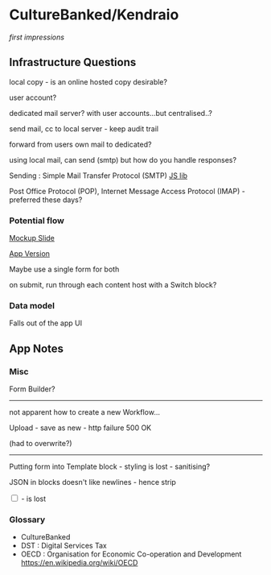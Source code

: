 # CultureBanked/Kendraio

_first impressions_

## Infrastructure Questions

local copy - is an online hosted copy desirable?

user account?

dedicated mail server? with user accounts...but centralised..?

send mail, cc to local server - keep audit trail

forward from users own mail to dedicated?

using local mail, can send (smtp) but how do you handle responses?

Sending : Simple Mail Transfer Protocol (SMTP) [JS lib](https://www.smtpjs.com/)

Post Office Protocol (POP), Internet Message Access Protocol (IMAP) - preferred these days?

### Potential flow

[Mockup Slide](https://docs.google.com/presentation/d/1Kfd87Zx0MFwDFSoW8Z209TBrgyM5WJWjHQfYXwcTOMU/edit#slide=id.g195879d82f4_0_1)

[App Version](https://app.kendra.io/culturebanked/culturebanked)

Maybe use a single form for both

on submit, run through each content host with a Switch block?

### Data model

Falls out of the app UI

## App Notes

### Misc

Form Builder?

---

not apparent how to create a new Workflow...

Upload - save as new - http failure 500 OK

(had to overwrite?)

---

Putting form into Template block - styling is lost - sanitising?

JSON in blocks doesn't like newlines - hence strip

<input type='checkbox' value='Apple' /> - is lost

### Glossary

- CultureBanked
- DST : Digital Services Tax
- OECD : Organisation for Economic Co-operation and Development https://en.wikipedia.org/wiki/OECD
